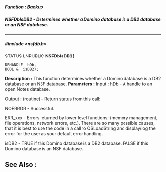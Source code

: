 ##### Function : Backup
##### NSFDbIsDB2 - Determines whether a Domino database is a DB2 database or an NSF database.
---
##### #include <nsfdb.h>
STATUS LNPUBLIC **NSFDbIsDB2(**

	DBHANDLE  hDb,
	BOOL &  isDB2);
**Description :**
This function determines whether a Domino database is a DB2 database or an NSF 
database.
**Parameters :**
Input :
hDb  -  A handle to an open Notes database.

Output :
(routine)  -  Return status from this call: 

NOERROR - Successful.

ERR_xxx - Errors returned by lower level functions: (memory management, file operations, network errors, etc.).  There are so many possible causes, that it is best to use the code in a call to OSLoadString and display/log the error for the user as your default error handling.


isDB2  -  TRUE if this Domino database is a DB2 database.  FALSE if this Domino database is an NSF database.

**See Also :**
[](D:/md_files/.md)
---
